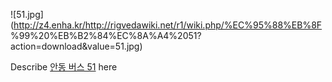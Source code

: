 ![51.jpg](http://z4.enha.kr/http://rigvedawiki.net/r1/wiki.php/%EC%95%88%EB%8F
%99%20%EB%B2%84%EC%8A%A4%2051?action=download&value=51.jpg)

Describe [안동 버스 51](%EC%95%88%EB%8F%99%20%EB%B2%84%EC%8A%A4%2051.md) here


